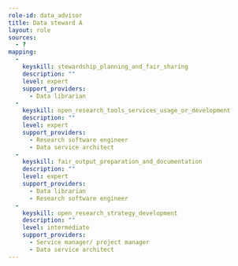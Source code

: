 ```yaml
---
role-id: data_advisor
title: Data steward A
layout: role
sources: 
  - ?
mapping: 
  - 
    keyskill: stewardship_planning_and_fair_sharing
    description: ""
    level: expert
    support_providers: 
      - Data librarian
  - 
    keyskill: open_research_tools_services_usage_or_development
    description: ""
    level: expert
    support_providers: 
      - Research software engineer
      - Data service architect
  - 
    keyskill: fair_output_preparation_and_documentation
    description: ""
    level: expert
    support_providers: 
      - Data librarian
      - Research software engineer
  - 
    keyskill: open_research_strategy_development
    description: ""
    level: intermediate
    support_providers: 
      - Service manager/ project manager
      - Data service architect
---
```

